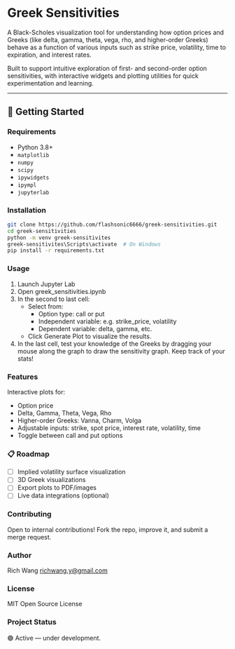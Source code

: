 # Greek Sensitivities

A Black-Scholes visualization tool for understanding how option prices and Greeks (like delta, gamma, theta, vega, rho, and higher-order Greeks) behave as a function of various inputs such as strike price, volatility, time to expiration, and interest rates.

Built to support intuitive exploration of first- and second-order option sensitivities, with interactive widgets and plotting utilities for quick experimentation and learning.

---

## 🚀 Getting Started

### Requirements

- Python 3.8+
- `matplotlib`
- `numpy`
- `scipy`
- `ipywidgets`
- `ipympl`
- `jupyterlab`

### Installation

```bash
git clone https://github.com/flashsonic6666/greek-sensitivities.git
cd greek-sensitivities
python -m venv greek-sensitivites
greek-sensitivites\Scripts\activate  # On Windows
pip install -r requirements.txt
```

### Usage
1. Launch Jupyter Lab
2. Open greek_sensitivities.ipynb
3. In the second to last cell:
    - Select from:
        - Option type: call or put
        - Independent variable: e.g. strike_price, volatility
        - Dependent variable: delta, gamma, etc.
    - Click Generate Plot to visualize the results.
5. In the last cell, test your knowledge of the Greeks by dragging your mouse along the graph to draw the sensitivity graph. Keep track of your stats!

### Features
Interactive plots for:
- Option price
- Delta, Gamma, Theta, Vega, Rho
- Higher-order Greeks: Vanna, Charm, Volga
- Adjustable inputs: strike, spot price, interest rate, volatility, time
- Toggle between call and put options

### 📋 Roadmap
- [ ] Implied volatility surface visualization
- [ ] 3D Greek visualizations
- [ ] Export plots to PDF/images
- [ ] Live data integrations (optional)

### Contributing
Open to internal contributions! Fork the repo, improve it, and submit a merge request.

### Author
Rich Wang
richwang.y@gmail.com

### License
MIT Open Source License

### Project Status
🟢 Active — under development.
